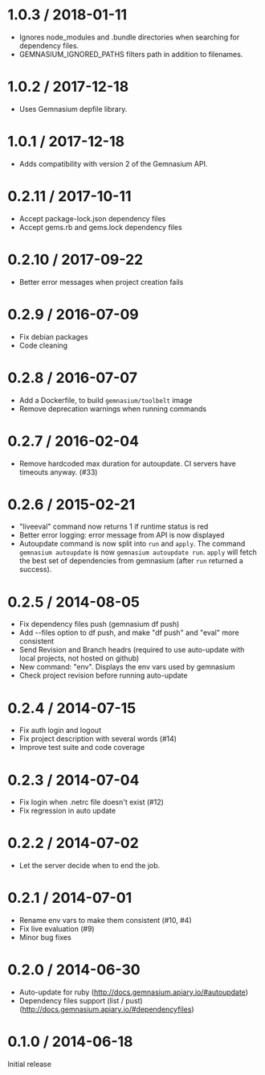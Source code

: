 # 1.0.3 / 2018-01-11

* Ignores node_modules and .bundle directories when searching for
  dependency files.
* GEMNASIUM_IGNORED_PATHS filters path in addition to filenames.

# 1.0.2 / 2017-12-18

* Uses Gemnasium depfile library.

# 1.0.1 / 2017-12-18

* Adds compatibility with version 2 of the Gemnasium API.

# 0.2.11 / 2017-10-11

* Accept package-lock.json dependency files
* Accept gems.rb and gems.lock dependency files

# 0.2.10 / 2017-09-22

* Better error messages when project creation fails

# 0.2.9 / 2016-07-09

* Fix debian packages
* Code cleaning

# 0.2.8 / 2016-07-07

* Add a Dockerfile, to build `gemnasium/toolbelt` image
* Remove deprecation warnings when running commands

# 0.2.7 / 2016-02-04

* Remove hardcoded max duration for autoupdate. CI servers have timeouts anyway. (#33)

# 0.2.6 / 2015-02-21

* "liveeval" command now returns 1 if runtime status is red
* Better error logging: error message from API is now displayed
* Autoupdate command is now split into `run` and `apply`. The command `gemnasium autoupdate` is now `gemnasium autoupdate run`. `apply` will fetch the best set of dependencies from gemnasium (after `run` returned a success).

# 0.2.5 / 2014-08-05

* Fix dependency files push (gemnasium df push)
* Add --files option to df push, and make "df push" and "eval" more consistent
* Send Revision and Branch headrs (required to use auto-update with local projects, not hosted on github)
* New command: "env". Displays the env vars used by gemnasium
* Check project revision before running auto-update

# 0.2.4 / 2014-07-15

* Fix auth login and logout
* Fix project description with several words (#14)
* Improve test suite and code coverage

# 0.2.3 / 2014-07-04

* Fix login when .netrc file doesn't exist (#12)
* Fix regression in auto update

# 0.2.2 / 2014-07-02

* Let the server decide when to end the job.

# 0.2.1 / 2014-07-01

* Rename env vars to make them consistent (#10, #4)
* Fix live evaluation (#9)
* Minor bug fixes

# 0.2.0 / 2014-06-30

* Auto-update for ruby (http://docs.gemnasium.apiary.io/#autoupdate)
* Dependency files support (list / pust) (http://docs.gemnasium.apiary.io/#dependencyfiles)

# 0.1.0 / 2014-06-18

Initial release
